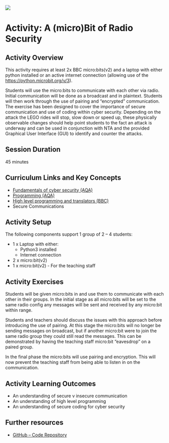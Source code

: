 ![](https://uwe-cyber.github.io/images/uwe_banner.png)

# Activity: A (micro)Bit of Radio Security

## Activity Overview

This activity requires at least 2x BBC micro:bits(v2) and a laptop with either python installed or an active internet connection (allowing use of the https://python.microbit.org/v/3).  

Students will use the micro:bits to communicate with each other via radio. Initial communication will be done as a broadcast and in plaintext. Students will then work through the use of pairing and “encrypted” communication. The exercise has been designed to cover the importance of secure communication and use of coding within cyber security. 
Depending on the attack the LEGO rides will stop, slow down or speed up, these physically observable changes should help point students to the fact an attack is underway and can be used in conjunction with NTA and the provided Graphical User Interface (GUI) to identify and counter the attacks.

## Session Duration

45 minutes

## Curriculum Links and Key Concepts

* [Fundamentals of cyber security (AQA)](https://www.aqa.org.uk/subjects/computer-science-and-it/gcse/computer-science-8525/subject-content#Cyber_security)
* [Programming (AQA)](https://www.aqa.org.uk/subjects/computer-science-and-it/gcse/computer-science-8525/subject-content#Programming)
* [High level programming and translators (BBC)](https://www.bbc.co.uk/bitesize/guides/z4cck2p/revision/1)
* Secure Communications

## Activity Setup

The following components support 1 group of 2 – 4  students: 

* 1 x Laptop with either: 
  * Python3 installed 
  * Internet connection 
* 2 x micro:bit(v2) 
* 1 x micro:bit(v2) - For the teaching staff 

## Activity Exercises

Students will be given micro:bits in and use them to communicate with each other in their groups. In the initial stage as all micro:bits will be set to the same radio config any messages will be sent and received by any micro:bit within range.  

Students and teachers should discuss the issues with this approach before introducing the use of pairing. At this stage the micro:bits will no longer be sending messages on broadcast, but if another micro:bit were to join the same radio group they could still read the messages. This can be demonstrated by having the teaching staff micro:bit “eavesdrop” on a paired group. 

In the final phase the micro:bits will use pairing and encryption. This will now prevent the teaching staff from being able to listen in on the communication.  

## Activity Learning Outcomes

* An understanding of secure v insecure communication
* An understanding of high level programming
* An understanding of secure coding for cyber security 

## Further resources 

* [GitHub – Code Repository](https://github.com/uwe-cyber/-micro-bit_of_radio_security) 


